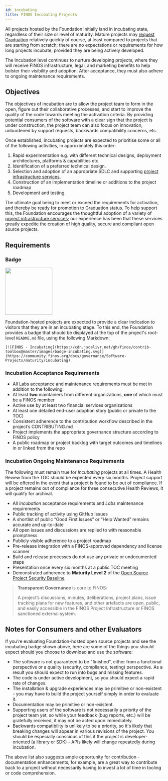 ```yaml
---
id: incubating
title: FINOS Incubating Projects
---
```


All projects hosted by the Foundation initially land in incubating state, regardless of their size or level of maturity.  Mature projects may [request Graduation](https://github.com/finos/community/issues/new?template=Project-Graduation.md&title=Project+Graduation) relatively quickly of course, at least compared to projects that are starting from scratch; there are no expectations or requirements for how long projects incubate, provided they are being actively developed.

The Incubation level continues to nurture developing projects, where they will receive FINOS infrastructure, legal, and marketing benefits to help bolster their visibility and adoption. After acceptance, they must also adhere to ongoing maintenance requirements.

## Objectives

The objectives of incubation are to allow the project team to form in the open, figure out their collaborative processes, and start to improve the quality of the code towards meeting the activation criteria.  By providing potential consumers of the software with a clear sign that the project is under construction, the project team can also focus on innovation, unburdened by support requests, backwards compatibility concerns, etc.

Once established, incubating projects are expected to prioritise some or all of the following activities, in approximately this order:
1. Rapid experimentation e.g. with different technical designs, deployment architectures, platforms & capabilities etc.
2. Identification of a preferred technical design.
3. Selection and adoption of an appropriate SDLC and supporting [project infrastructure services](/docs/collaboration-infrastructure).
4. Construction of an implementation timeline or additions to the project roadmap
5. Development and testing.

The ultimate goal being to meet or exceed the requirements for activation, and thereby be ready for promotion to Graduation status.  To help support this, the Foundation encourages the thoughtful adoption of a variety of [project infrastructure services](/docs/collaboration-infrastructure); our experience has been that these services greatly expedite the creation of high quality, secure and compliant open source projects.

## Requirements

### Badge

<img src="https://raw.githubusercontent.com/finos/contrib-toolbox/master/images/badge-incubating.png" width="150" />

Foundation-hosted projects are expected to provide a clear indication to visitors that they are in an incubating stage.  To this end, the Foundation provides a badge that should be displayed at the top of the project's root-level `README.md` file, using the following Markdown:

```
[![FINOS - Incubating](https://cdn.jsdelivr.net/gh/finos/contrib-toolbox@master/images/badge-incubating.svg)](https://community.finos.org/docs/governance/Software-Projects/maturity/incubating)
```

### Incubation Acceptance Requirements

- All Labs acceptance and maintenance requirements must be met in addition to the following:
- At least **two** maintainers from different organizations, **one** of which must be a FINOS member
- Active use by at least two financial services organizations
- At least one detailed end-user adoption story (public or private to the TOC)
- Consistent adherence to the contribution workflow described in the project’s CONTRIBUTING.md
- Project implements the appropriate governance structure according to FINOS policy
- A public roadmap or project backlog with target outcomes and timelines in or linked from the repo

### Incubation Ongoing Maintenance Requirements

The following must remain true for _Incubating_ projects at all times. A Health Review from the TOC should be expected every six months. Project support will be offered in the event that a project is found to be out of compliance. If a project remains out of compliance for three consecutive Health Reviews, it will qualify for archival.

- All _Incubation_ acceptance requirements and _Labs_ maintenance requirements
- Public tracking of activity using GitHub Issues
- A shortlist of public “Good First Issues” or “Help Wanted” remains accurate and up-to-date
- All open issues and discussions are replied to with reasonable promptness
- Publicly visible adherence to a project roadmap
- Pre-release integration with a FINOS-approved dependency and license scanner
- Build and release processes do not use any private or undocumented steps
- Presentation once every six months at a public TOC meeting
- Demonstrated adherence to **Maturity Level 2** of the [Open Source Project Security Baseline](https://baseline.openssf.org/)

> **Transparent Governance** is core to FINOS: 
> 
> A project’s discussions, minutes, deliberations, project plans, issue tracking plans for new features, and other artefacts are open, public, and easily accessible in the FINOS Project Infrastructure or FINOS sanctioned external system.

## Notes for Consumers and other Evaluators
If you're evaluating Foundation-hosted open source projects and see the incubating badge shown above, here are some of the things you should expect should you choose to download and use the software:

* The software is not guaranteed to be "finished", either from a functional perspective or a quality (security, compliance, testing) perspective.  As a result you should expect to run into bugs and missing features.
* The code is under active development, so you should expect a rapid rate of changes.
* The installation & upgrade experiences may be primitive or non-existent - you may have to build the project yourself simply in order to evaluate it.
* Documentation may be primitive or non-existent.
* Supporting users of the software is not necessarily a priority of the project team yet, so while your feedback (bug reports, etc.) will be gratefully received, it may not be acted upon immediately.
* Backwards compatibility is unlikely to be a priority, so it's likely that breaking changes will appear in various revisions of the project.  You should be especially conscious of this if the project is developer-oriented (a library or SDK) - APIs likely will change repeatedly during incubation.

The above list also suggests ample opportunity for contribution - documentation enhancements, for example, are a great way to contribute back to a project without necessarily having to invest a lot of time in tooling or code comprehension.
